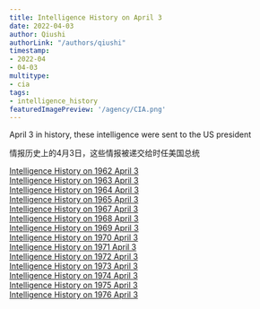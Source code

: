 ```yaml
---
title: Intelligence History on April 3
date: 2022-04-03
author: Qiushi 
authorLink: "/authors/qiushi"
timestamp: 
- 2022-04
- 04-03
multitype: 
- cia
tags: 
- intelligence_history
featuredImagePreview: '/agency/CIA.png'
---
```



April 3 in history, these intelligence were sent to the US president

情报历史上的4月3日，这些情报被递交给时任美国总统

<!--more-->







[Intelligence History on 1962 April 3](/dailybrief/1962-04-03)   
[Intelligence History on 1963 April 3](/dailybrief/1963-04-03)   
[Intelligence History on 1964 April 3](/dailybrief/1964-04-03)   
[Intelligence History on 1965 April 3](/dailybrief/1965-04-03)   
[Intelligence History on 1967 April 3](/dailybrief/1967-04-03)   
[Intelligence History on 1968 April 3](/dailybrief/1968-04-03)   
[Intelligence History on 1969 April 3](/dailybrief/1969-04-03)   
[Intelligence History on 1970 April 3](/dailybrief/1970-04-03)   
[Intelligence History on 1971 April 3](/dailybrief/1971-04-03)   
[Intelligence History on 1972 April 3](/dailybrief/1972-04-03)   
[Intelligence History on 1973 April 3](/dailybrief/1973-04-03)   
[Intelligence History on 1974 April 3](/dailybrief/1974-04-03)   
[Intelligence History on 1975 April 3](/dailybrief/1975-04-03)   
[Intelligence History on 1976 April 3](/dailybrief/1976-04-03)   

